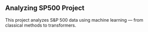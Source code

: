 ﻿## Analyzing SP500 Project
This project analyzes S&P 500 data using machine learning — from classical methods to transformers.
